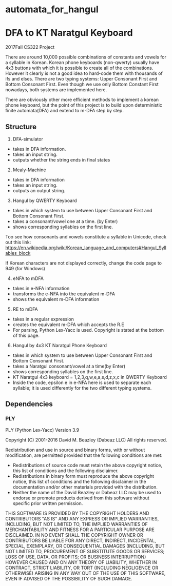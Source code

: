 # automata_for_hangul
# DFA to KT Naratgul Keyboard
2017Fall CS322 Project

There are around 10,000 possible combinations of constants and vowels for a syllable in Korean.
Korean phone keyboards (non-qwerty) usually have 4x3 buttons with which it is possible to create
all of the combinations. However it clearly is not a good idea to hard-code them with thousands of ifs and elses.
There are two typing systems: Upper Consonant First and Bottom Consonant First.
Even though we use only Bottom Constant First nowadays, both systems are implemented here.


There are obviously other more efficient methods to implement a korean phone keyboard, but the point
of this project is to build upon deterministic finite automata(DFA) and extend to m-DFA step by step.


## Structure

1. DFA-simulator

* takes in DFA information.
* takes an input string.
* outputs whether the string ends in final states

2. Mealy-Machine

* takes in DFA information
* takes an input string.
* outputs an output string.

3. Hangul by QWERTY Keyboard

* takes in which system to use between Upper Consonant First and Bottom Consonant First.
* takes a consonant/vowel one at a time. (by Enter)
* shows corresponding syllables on the first line.

Too see how consonants and vowels constitute a syllable in Unicode, check out this link:
https://en.wikipedia.org/wiki/Korean_language_and_computers#Hangul_Syllables_block

If Korean characters are not displayed correctly, change the code page to 949 (for Windows)

4. eNFA to mDFA

* takes in e-NFA information
* transforms the e-NFA into the equivalent m-DFA
* shows the equivalent m-DFA information

5. RE to mDFA

* takes in a regular expression
* creates the equivalent m-DFA which accepts the R.E
* For parsing, Python Lex-Yacc is used. Copyright is stated at the bottom of this page.


6. Hangul by 4x3 KT Naratgul Phone Keyboard

* takes in which system to use between Upper Consonant First and Bottom Consonant First.
* takes a Naratgul consonant/vowel at a time(by Enter)
* shows corresponding syllables on the first line.
* KT Naratgul 4x3 keyboard = 1,2,3,q,w,e,a,s,d,z,x,c in QWERTY Keyboard
* Inside the code, epsilon e in e-NFA here is used to separate each syllable; it is used differently for the two different typing systems.


## Dependencies

### PLY

PLY (Python Lex-Yacc)                   Version 3.9

Copyright (C) 2001-2016
David M. Beazley (Dabeaz LLC)
All rights reserved.

Redistribution and use in source and binary forms, with or without
modification, are permitted provided that the following conditions are
met:

* Redistributions of source code must retain the above copyright notice,
  this list of conditions and the following disclaimer.
* Redistributions in binary form must reproduce the above copyright notice,
  this list of conditions and the following disclaimer in the documentation
  and/or other materials provided with the distribution.
* Neither the name of the David Beazley or Dabeaz LLC may be used to
  endorse or promote products derived from this software without
  specific prior written permission.

THIS SOFTWARE IS PROVIDED BY THE COPYRIGHT HOLDERS AND CONTRIBUTORS
"AS IS" AND ANY EXPRESS OR IMPLIED WARRANTIES, INCLUDING, BUT NOT
LIMITED TO, THE IMPLIED WARRANTIES OF MERCHANTABILITY AND FITNESS FOR
A PARTICULAR PURPOSE ARE DISCLAIMED. IN NO EVENT SHALL THE COPYRIGHT
OWNER OR CONTRIBUTORS BE LIABLE FOR ANY DIRECT, INDIRECT, INCIDENTAL,
SPECIAL, EXEMPLARY, OR CONSEQUENTIAL DAMAGES (INCLUDING, BUT NOT
LIMITED TO, PROCUREMENT OF SUBSTITUTE GOODS OR SERVICES; LOSS OF USE,
DATA, OR PROFITS; OR BUSINESS INTERRUPTION) HOWEVER CAUSED AND ON ANY
THEORY OF LIABILITY, WHETHER IN CONTRACT, STRICT LIABILITY, OR TORT
(INCLUDING NEGLIGENCE OR OTHERWISE) ARISING IN ANY WAY OUT OF THE USE
OF THIS SOFTWARE, EVEN IF ADVISED OF THE POSSIBILITY OF SUCH DAMAGE.
